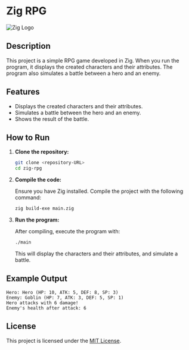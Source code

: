 # Zig RPG
![Zig Logo](https://ziglang.org/logo.svg)
## Description

This project is a simple RPG game developed in Zig. When you run the program, it displays the created characters and their attributes. The program also simulates a battle between a hero and an enemy.

## Features

- Displays the created characters and their attributes.
- Simulates a battle between the hero and an enemy.
- Shows the result of the battle.

## How to Run

1. **Clone the repository:**

   ```sh
   git clone <repository-URL>
   cd zig-rpg
   ```

2. **Compile the code:**

   Ensure you have Zig installed. Compile the project with the following command:

   ```sh
   zig build-exe main.zig
   ```

3. **Run the program:**

   After compiling, execute the program with:

   ```sh
   ./main
   ```

   This will display the characters and their attributes, and simulate a battle.

## Example Output

```plaintext
Hero: Hero (HP: 10, ATK: 5, DEF: 8, SP: 3)
Enemy: Goblin (HP: 7, ATK: 3, DEF: 5, SP: 1)
Hero attacks with 6 damage!
Enemy's health after attack: 6
```


## License

This project is licensed under the [MIT License](LICENSE).
```
